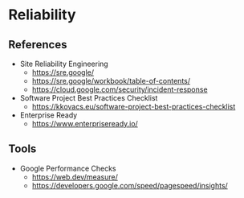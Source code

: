 # Reliability

## References

- Site Reliability Engineering
  - <https://sre.google/>
  - <https://sre.google/workbook/table-of-contents/>
  - <https://cloud.google.com/security/incident-response>
- Software Project Best Practices Checklist
  - <https://kkovacs.eu/software-project-best-practices-checklist>
- Enterprise Ready
  - <https://www.enterpriseready.io/>

## Tools

- Google Performance Checks
  - <https://web.dev/measure/>
  - <https://developers.google.com/speed/pagespeed/insights/>
